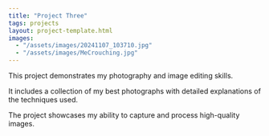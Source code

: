 ```yaml
---
title: "Project Three"
tags: projects
layout: project-template.html
images:
  - "/assets/images/20241107_103710.jpg"
  - "/assets/images/MeCrouching.jpg"
---
```


This project demonstrates my photography and image editing skills.

It includes a collection of my best photographs with detailed explanations of the techniques used.

The project showcases my ability to capture and process high-quality images.
